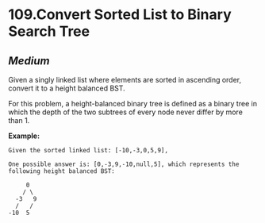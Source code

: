 109.Convert Sorted List to Binary Search Tree
======================

*Medium*
----------------------

Given a singly linked list where elements are sorted in ascending order, convert it to a height balanced BST.

For this problem, a height-balanced binary tree is defined as a binary tree in which the depth of the two subtrees of every node never differ by more than 1.

**Example:**

    Given the sorted linked list: [-10,-3,0,5,9],

    One possible answer is: [0,-3,9,-10,null,5], which represents the following height balanced BST:

         0
        / \
      -3   9
      /   /
    -10  5
